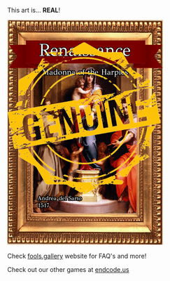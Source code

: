 This art is... 
 **REAL**! 
 
 ![alt text](Madonna_of_the_Harpies_Real.png?raw=true "Artwork Card")  
 
 Check [fools.gallery](https://fools.gallery/) website for FAQ's and more! 
 
 Check out our other games at [endcode.us](https://endcode.us/)